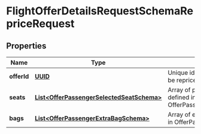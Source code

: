# FlightOfferDetailsRequestSchemaRepriceRequest

## Properties
Name | Type | Description | Notes
------------ | ------------- | ------------- | -------------
**offerId** | [**UUID**](UUID.md) | Unique identifier of the flight offer to be repriced. |  [optional]
**seats** | [**List&lt;OfferPassengerSelectedSeatSchema&gt;**](OfferPassengerSelectedSeatSchema.md) | Array of passenger seats, each defined in OfferPassengerSelectedSeatSchema. |  [optional]
**bags** | [**List&lt;OfferPassengerExtraBagSchema&gt;**](OfferPassengerExtraBagSchema.md) | Array of extra baggage, each defined in OfferPassengerExtraBagSchema. |  [optional]
